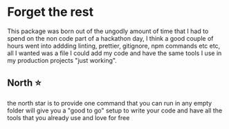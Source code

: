 # Forget the rest

This package was born out of the ungodly amount of time that I had to spend on the non code part of a hackathon day,
I think a good couple of hours went into addding linting, prettier, gitignore, npm commands etc etc, 
all I wanted was a file I could add my code and have the same tools I use in my production projects "just working".

## North ⭐

the north star is to provide one command that you can run in any empty folder will give you a 
"good to go" setup to write your code and have all the tools that you already use and love for free
